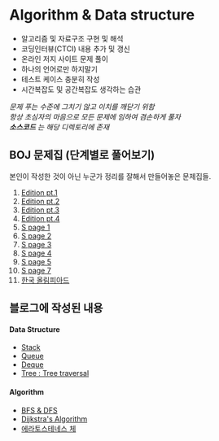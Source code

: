 # Algorithm & Data structure
* 알고리즘 및 자료구조 구현 및 해석
* 코딩인터뷰(CTCI) 내용 추가 및 갱신
* 온라인 저지 사이트 문제 풀이
* 하나의 언어로만 하지말기
* 테스트 케이스 충분히 작성
* 시간복잡도 및 공간복잡도 생각하는 습관

_문제 푸는 수준에 그치기 않고 이치를 깨닫기 위함_  
_항상 초심자의 마음으로 모든 문제에 임하여 겸손하게 풀자_   
_**소스코드** 는 해당 디렉토리에 존재_

## BOJ 문제집 (단계별로 풀어보기)
본인이 작성한 것이 아닌 누군가 정리를 잘해서 만들어놓은 문제집들.
1. [ Edition pt.1 ](https://www.acmicpc.net/workbook/view/1946)
2. [ Edition pt.2 ](https://www.acmicpc.net/workbook/view/1947)
3. [ Edition pt.3 ](https://www.acmicpc.net/workbook/view/1948)
4. [ Edition pt.4 ](https://www.acmicpc.net/workbook/view/1949)
5. [ S page 1 ](https://www.acmicpc.net/workbook/view/724)
6. [ S page 2 ](https://www.acmicpc.net/workbook/view/828)
7. [ S page 3 ](https://www.acmicpc.net/workbook/view/889)
8. [ S page 4 ](https://www.acmicpc.net/workbook/view/948)
9. [ S page 5 ](https://www.acmicpc.net/workbook/view/1044)
11. [ S page 7 ](https://www.acmicpc.net/workbook/view/1126)
12. [ 한국 올림피아드 ](https://www.acmicpc.net/workbook/view/527)


## 블로그에 작성된 내용
#### Data Structure
* [ Stack ](http://pasudo123.tistory.com/96?category=744505)
* [ Queue ](http://pasudo123.tistory.com/100?category=744505)
* [ Deque ](http://pasudo123.tistory.com/106?category=744505)
* [ Tree : Tree traversal ](http://pasudo123.tistory.com/145?category=744505)

#### Algorithm
* [ BFS & DFS ](http://pasudo123.tistory.com/103?category=744505)
* [ Dijkstra's Algorithm ](http://pasudo123.tistory.com/174?category=737548)
* [ 에라토스테네스 체 ](http://pasudo123.tistory.com/184?category=738967)
